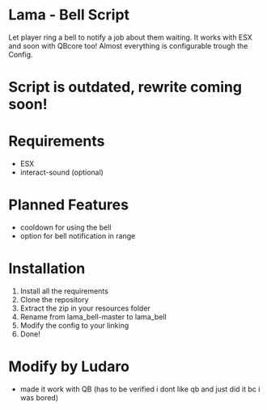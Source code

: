# Lama - Bell Script
Let player ring a bell to notify a job about them waiting. It works with ESX and soon with QBcore too! Almost everything is configurable trough the Config.

# Script is outdated, rewrite coming soon!

# Requirements
- ESX
- interact-sound (optional)

# Planned Features
- cooldown for using the bell
- option for bell notification in range

# Installation
1. Install all the requirements
2. Clone the repository
3. Extract the zip in your resources folder
4. Rename from lama_bell-master to lama_bell
5. Modify the config to your linking
6. Done!


# Modify by Ludaro
- made it work with QB (has to be verified i dont like qb and just did it bc i was bored)